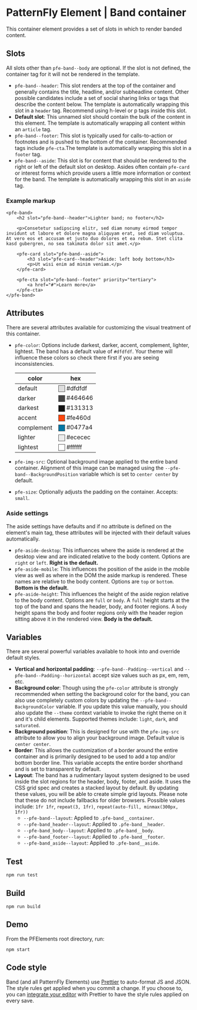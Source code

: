 # PatternFly Element | Band container

This container element provides a set of slots in which to render banded content.

## Slots

All slots other than `pfe-band--body` are optional.  If the slot is not defined, the container tag for it will not be rendered in the template.

- `pfe-band--header`: This slot renders at the top of the container and generally contains the title, headline, and/or subheadline content.  Other possible candidates include a set of social sharing links or tags that describe the content below. The template is automatically wrapping this slot in a `header` tag.  Recommend using h-level or p tags inside this slot.
- **Default slot**: This unnamed slot should contain the bulk of the content in this element. The template is automatically wrapping all content within an `article` tag.
- `pfe-band--footer`: This slot is typically used for calls-to-action or footnotes and is pushed to the bottom of the container.  Recommended tags include `pfe-cta`.The template is automatically wrapping this slot in a `footer` tag.
- `pfe-band--aside`: This slot is for content that should be rendered to the right or left of the default slot on desktop.  Asides often contain `pfe-card` or interest forms which provide users a little more information or context for the band. The template is automatically wrapping this slot in an `aside` tag.

### Example markup
```
<pfe-band>
    <h2 slot="pfe-band--header">Lighter band; no footer</h2>

    <p>Consetetur sadipscing elitr, sed diam nonumy eirmod tempor invidunt ut labore et dolore magna aliquyam erat, sed diam voluptua. At vero eos et accusam et justo duo dolores et ea rebum. Stet clita kasd gubergren, no sea takimata dolor sit amet.</p>

    <pfe-card slot="pfe-band--aside">
        <h3 slot="pfe-card--header">Aside: left body bottom</h3>
        <p>Ut wisi enim ad minim veniam.</p>
    </pfe-card>

    <pfe-cta slot="pfe-band--footer" priority="tertiary">
        <a href="#">Learn more</a>
    </pfe-cta>
</pfe-band>
```


## Attributes

<style>
    .color-preview {
        display: inline-block;
        width: 1em;
        height: 1em;
        vertical-align: middle;
        background-color: var(--bg, #fff);
        border: 1px solid #444;
    }
</style>

There are several attributes available for customizing the visual treatment of this container.

- `pfe-color`: Options include darkest, darker, accent, complement, lighter, lightest.  The band has a default value of `#dfdfdf`. Your theme will influence these colors so check there first if you are seeing inconsistencies.

    | color | hex |
    |-------|-----|
    | default | <span class="color-preview" style="--bg:#dfdfdf"></span> #dfdfdf |
    | darker | <span class="color-preview" style="--bg:#464646"></span> #464646 |
    | darkest | <span class="color-preview" style="--bg:#131313"></span> #131313 |
    | accent | <span class="color-preview" style="--bg:#fe460d"></span> #fe460d |
    | complement | <span class="color-preview" style="--bg:#0477a4"></span> #0477a4 |
    | lighter | <span class="color-preview" style="--bg:#ececec"></span> #ececec |
    | lightest | <span class="color-preview" style="--bg:#fff"></span> #ffffff |

- `pfe-img-src`: Optional background image applied to the entire band container.  Alignment of this image can be managed using the `--pfe-band--BackgroundPosition` variable which is set to `center center` by default.
- `pfe-size`: Optionally adjusts the padding on the container.  Accepts: `small`.

### Aside settings
The aside settings have defaults and if no attribute is defined on the element's main tag, these attributes will be injected with their default values automatically.

- `pfe-aside-desktop`: This influences where the aside is rendered at the desktop view and are indicated relative to the body content. Options are `right` or `left`. **Right is the default.**
- `pfe-aside-mobile`: This influences the position of the aside in the mobile view as well as where in the DOM the aside markup is rendered. These names are relative to the body content. Options are `top` or `bottom`. **Bottom is the default.**
- `pfe-aside-height`: This influences the height of the aside region relative to the body content. Options are `full` or `body`. A `full` height starts at the top of the band and spans the header, body, and footer regions. A `body` height spans the body and footer regions only with the header region sitting above it in the rendered view. **Body is the default.**

## Variables
There are several powerful variables available to hook into and override default styles.

- **Vertical and horizontal padding**: `--pfe-band--Padding--vertical` and `--pfe-band--Padding--horizontal` accept size values such as px, em, rem, etc.
- **Background color**: Though using the `pfe-color` attribute is strongly recommended when setting the background color for the band, you can also use completely custom colors by updating the `--pfe-band--BackgroundColor` variable.  If you update this value manually, you should also update the `--theme` context variable to invoke the right theme on it and it's child elements.  Supported themes include: `light`, `dark`, and `saturated`.
- **Background position**: This is designed for use with the `pfe-img-src` attribute to allow you to align your background image.  Default value is `center center`.
- **Border**: This allows the customization of a border around the entire container and is primarily designed to be used to add a top and/or bottom border line.  This variable accepts the entire border shorthand and is set to transparent by default.
- **Layout**: The band has a rudimentary layout system designed to be used inside the slot regions for the header, body, footer, and aside.  It uses the CSS grid spec and creates a stacked layout by default.  By updating these values, you will be able to create simple grid layouts.  Please note that these do not include fallbacks for older browsers. Possible values include: `1fr 1fr`, `repeat(3, 1fr)`, `repeat(auto-fill, minmax(300px, 1fr))`
    * `--pfe-band--layout`: Applied to `.pfe-band__container`.
    * `--pfe-band_header--layout`: Applied to `.pfe-band__header`.
    * `--pfe-band_body--layout`: Applied to `.pfe-band__body`.
    * `--pfe-band_footer--layout`: Applied to `.pfe-band__footer`.
    * `--pfe-band_aside--layout`: Applied to `.pfe-band__aside`.

## Test

    npm run test

## Build

    npm run build

## Demo

From the PFElements root directory, run:

    npm start

## Code style

Band (and all PatternFly Elements) use [Prettier][prettier] to auto-format JS and JSON.  The style rules get applied when you commit a change.  If you choose to, you can [integrate your editor][prettier-ed] with Prettier to have the style rules applied on every save.

[prettier]: https://github.com/prettier/prettier/
[prettier-ed]: https://github.com/prettier/prettier/#editor-integration
[web-component-tester]: https://github.com/Polymer/web-component-tester
